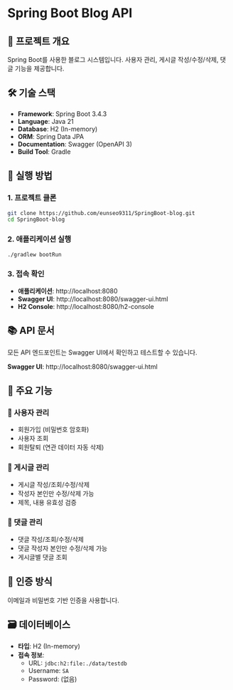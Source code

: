 # Spring Boot Blog API

## 📝 프로젝트 개요
Spring Boot를 사용한 블로그 시스템입니다. 사용자 관리, 게시글 작성/수정/삭제, 댓글 기능을 제공합니다.

## 🛠 기술 스택
- **Framework**: Spring Boot 3.4.3
- **Language**: Java 21
- **Database**: H2 (In-memory)
- **ORM**: Spring Data JPA
- **Documentation**: Swagger (OpenAPI 3)
- **Build Tool**: Gradle

## 🚀 실행 방법

### 1. 프로젝트 클론
```bash
git clone https://github.com/eunseo9311/SpringBoot-blog.git
cd SpringBoot-blog
```

### 2. 애플리케이션 실행
```bash
./gradlew bootRun
```

### 3. 접속 확인
- **애플리케이션**: http://localhost:8080
- **Swagger UI**: http://localhost:8080/swagger-ui.html
- **H2 Console**: http://localhost:8080/h2-console

## 📚 API 문서
모든 API 엔드포인트는 Swagger UI에서 확인하고 테스트할 수 있습니다.

**Swagger UI**: http://localhost:8080/swagger-ui.html

## 🎯 주요 기능

### 👤 사용자 관리
- 회원가입 (비밀번호 암호화)
- 사용자 조회
- 회원탈퇴 (연관 데이터 자동 삭제)

### 📄 게시글 관리
- 게시글 작성/조회/수정/삭제
- 작성자 본인만 수정/삭제 가능
- 제목, 내용 유효성 검증

### 💬 댓글 관리
- 댓글 작성/조회/수정/삭제
- 댓글 작성자 본인만 수정/삭제 가능
- 게시글별 댓글 조회

## 🔐 인증 방식
이메일과 비밀번호 기반 인증을 사용합니다.

## 🗃 데이터베이스
- **타입**: H2 (In-memory)
- **접속 정보**: 
  - URL: `jdbc:h2:file:./data/testdb`
  - Username: `SA`
  - Password: (없음)